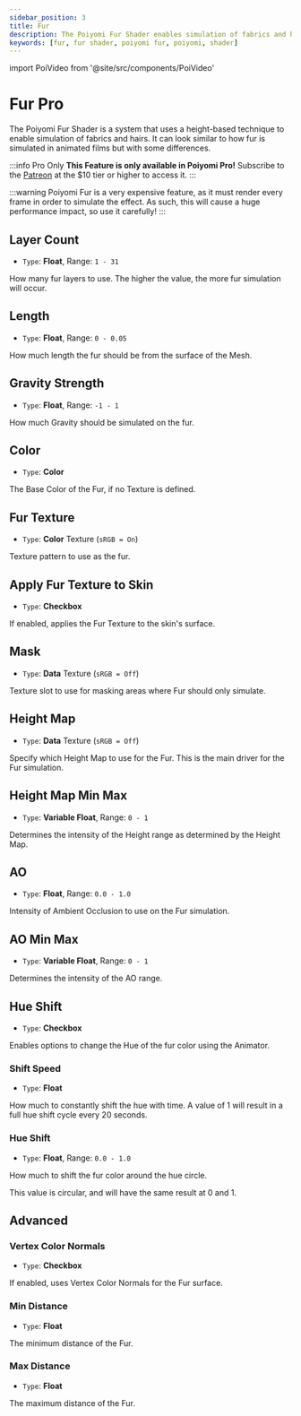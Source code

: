 ```yaml
---
sidebar_position: 3
title: Fur
description: The Poiyomi Fur Shader enables simulation of fabrics and hairs using a specialized technique similar to Height, at a notable performance cost.
keywords: [fur, fur shader, poiyomi fur, poiyomi, shader]
---
```

import PoiVideo from '@site/src/components/PoiVideo'

# Fur <span class="badge badge--primary">Pro</span>

The Poiyomi Fur Shader is a system that uses a height-based technique to enable simulation of fabrics and hairs. It can look similar to how fur is simulated in animated films but with some differences.

:::info Pro Only
**This Feature is only available in Poiyomi Pro!** Subscribe to the [Patreon](https://www.patreon.com/poiyomi) at the $10 tier or higher to access it.
:::

:::warning
Poiyomi Fur is a very expensive feature, as it must render every frame in order to simulate the effect. As such, this will cause a huge performance impact, so use it carefully!
:::

## Layer Count

- `Type`: **Float**, Range: `1 - 31`

How many fur layers to use. The higher the value, the more fur simulation will occur.

## Length

- `Type`: **Float**, Range: `0 - 0.05`

How much length the fur should be from the surface of the Mesh.

## Gravity Strength

- `Type`: **Float**, Range: `-1 - 1`

How much Gravity should be simulated on the fur.

## Color

- `Type`: **Color**

The Base Color of the Fur, if no Texture is defined.

## Fur Texture

- `Type`: **Color** Texture (`sRGB = On`)

Texture pattern to use as the fur.

## Apply Fur Texture to Skin

- `Type`: **Checkbox**

If enabled, applies the Fur Texture to the skin's surface.

## Mask

- `Type`: **Data** Texture (`sRGB = Off`)

Texture slot to use for masking areas where Fur should only simulate.

## Height Map

- `Type`: **Data** Texture (`sRGB = Off`)

Specify which Height Map to use for the Fur. This is the main driver for the Fur simulation.

## Height Map Min Max

- `Type`: **Variable Float**, Range: `0 - 1`

Determines the intensity of the Height range as determined by the Height Map.

## AO

- `Type`: **Float**, Range: `0.0 - 1.0`

Intensity of Ambient Occlusion to use on the Fur simulation.

## AO Min Max

- `Type`: **Variable Float**, Range: `0 - 1`

Determines the intensity of the AO range.

## Hue Shift

- `Type`: **Checkbox**

Enables options to change the Hue of the fur color using the Animator.

### Shift Speed

- `Type`: **Float**

How much to constantly shift the hue with time. A value of 1 will result in a full hue shift cycle every 20 seconds.

### Hue Shift

- `Type`: **Float**, Range: `0.0 - 1.0`

How much to shift the fur color around the hue circle. 

This value is circular, and will have the same result at 0 and 1.

## Advanced

### Vertex Color Normals

- `Type`: **Checkbox**

If enabled, uses Vertex Color Normals for the Fur surface.

### Min Distance

- `Type`: **Float**

The minimum distance of the Fur.

### Max Distance

- `Type`: **Float**

The maximum distance of the Fur.